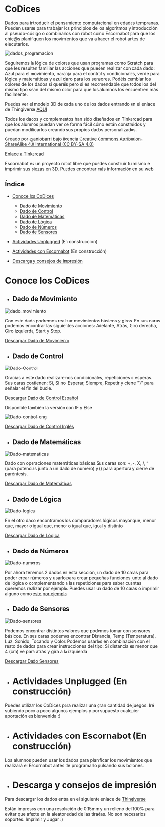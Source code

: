 # CoDices

Dados para introducir el pensamiento computacional en edades tempranas. Pueden usarse para trabajar los principios de los algoritmos y introducción al pseudo-código o combinarlos con robot como Escornabot para que los chic@s planifiquen los movimientos que va a hacer el robot antes de ejecutarlos.

![dados_programacion](images/Dados-programacion.png)

Seguiremos la lógica de colores que usan programas como Scratch para que les resulten familiar las acciones que pueden realizar con cada dado: Azul para el movimiento, naranja para el control y condicionales, verde para lógica y matemáticas y azul claro para los sensores. Podéis cambiar los colores de los dados si queréis pero si es recomendable que todos los del mismo tipo sean del mismo color para que los alumnos los encuentren más fácilmente.

Puedes ver el modelo 3D de cada uno de los dados entrando en el enlace de Thingiverse [AQUÍ](https://www.thingiverse.com/thing:2980268)

Todos los dados y complementos han sido diseñados en Tinkercad para que los alumnos puedan ver de forma fácil cómo están construidos y puedan modificarlos creando sus propios dados personalizados.

Creado por [@anlobarri](https://www.twitter.com/anlobarri) bajo licencia [Creative Commons Attribution-ShareAlike 4.0 International (CC BY-SA 4.0)](https://creativecommons.org/licenses/by-sa/4.0/)

[Enlace a Tinkercad](https://www.tinkercad.com/things/iE5ETT8xtZK-codices)

Escornabot es un proyecto robot libre que puedes construir tu mismo e imprimir sus piezas en 3D. Puedes encontrar más información en su [web](http://www.escornabot.com)

## Índice
+ [Conoce los CoDices](https://github.com/laescuelamaker/CoDices#conoce-los-codices)
  - [Dado de Movimiento](https://github.com/laescuelamaker/CoDices#dado-de-movimiento)
  - [Dado de Control](https://github.com/laescuelamaker/CoDices#dado-de-control)
  - [Dado de Matemáticas](https://github.com/laescuelamaker/CoDices#dado-de-matem%C3%A1ticas)
  - [Dado de Lógica](https://github.com/laescuelamaker/CoDices#dado-de-l%C3%B3gica)
  - [Dado de Números](https://github.com/laescuelamaker/CoDices#dado-de-n%C3%BAmeros)
  - [Dado de Sensores](https://github.com/laescuelamaker/CoDices#dado-de-sensores)


+ [Actividades Unplugged](https://github.com/laescuelamaker/CoDices#actividades-unplugged-en-construcci%C3%B3n) (En construcción)
+ [Actividades con Escornabot](https://github.com/laescuelamaker/CoDices#actividades-con-escornabot-en-construcci%C3%B3n) (En construcción)

+ [Descarga y consejos de impresión](https://github.com/laescuelamaker/CoDices#descarga-y-consejos-de-impresi%C3%B3n)


# Conoce los CoDices
* ## Dado de Movimiento

![dado_movimiento](images/Dado-movimiento.png)

Con este dado podremos realizar movimientos básicos y giros. En sus caras podemos encontrar las siguientes acciones: Adelante, Atrás, Giro derecha, Giro izquierda, Start y Stop.

[Descargar Dado de Movimiento]()

* ## Dado de Control

![Dado-Control](images/Dado-control-esp.png)

Gracias a este dado realizaremos condicionales, repeticiones o esperas. Sus caras contienen: Si, Si no, Esperar, Siempre, Repetir y cierre "}" para señalar el fin del bucle.

[Descargar Dado de Control Español](https://github.com/laescuelamaker/Dados_Programacion/blob/master/STL/Dado-Controlv2.stl)

Disponible también la versión con IF y Else

![Dado-control-eng](images/Dado-control-eng.png)

[Descargar Dado de Control Inglés](https://github.com/laescuelamaker/Dados_Programacion/blob/master/STL/Dado-Controlv2.stl)


* ## Dado de Matemáticas

![Dado-matematicas](images/Dado-matemáticas.png)

Dado con operaciones matemáticas básicas.Sus caras son: +, -, X, /, ^ (para potencias junto a un dado de numero) y () para apertura y cierre de paréntesis.

[Descargar Dado de Matemáticas]()


* ## Dado de Lógica

![Dado-logica](images/Dado-logica.png)

En el otro dado encontramos los comparadores lógicos mayor que, menor que, mayor o igual que, menor o igual que, igual y distinto

[Descargar Dado de Lógica](https://github.com/laescuelamaker/Dados_Programacion/blob/master/STL/Dado-Logicav2.stl)

* ## Dado de Números

![Dado-numeros](images/Dado-numeros.png)

Por ahora tenemos 2 dados en esta sección, un dado de 10 caras para poder crear números y usarlo para crear pequeñas funciones junto al dado de lógica o complementando a las repeticiones para saber cuantas queremos realizar por ejemplo. Puedes usar un dado de 10 caras o imprimir alguno como [este por ejemplo](https://www.thingiverse.com/thing:3018)

* ## Dado de Sensores

![Dado-sensores](images/Dado-sensores.png)

Podemos encontrar distintos valores que podemos tomar con sensores básicos. En sus caras podemos encontrar Distancia, Temp (Temperatura), Luz, Sonido, Tocando y Color. Podemos usarlos en combinación con el resto de dados para crear instrucciones del tipo: Si distancia es menor que 4 (cm) ve para atrás y gira a la izquierda

[Descargar Dado Sensores](https://github.com/laescuelamaker/Dados_Programacion/blob/master/STL/Dado-Sensoresv2.stl)

* # Actividades Unplugged (En construcción)

Puedes utilizar los CoDices para realizar una gran cantidad de juegos. Iré subiendo poco a poco algunos ejemplos y por supuesto cualquier aportación es bienvenida :)

* # Actividades con Escornabot (En construcción)

Los alumnos pueden usar los dados para planificar los movimientos que realizará el Escornabot antes de programarlo pulsando sus botones.

* # Descarga y consejos de impresión

Para descargar los dados entra en el siguiente enlace de [Thingiverse](https://www.thingiverse.com/thing:2980268)

Están impresos con una resolución de 0.15mm y un relleno del 100% para evitar que afecte en la aleatoriedad de las tiradas. No son necesarios soportes. Imprimir y Jugar :)
